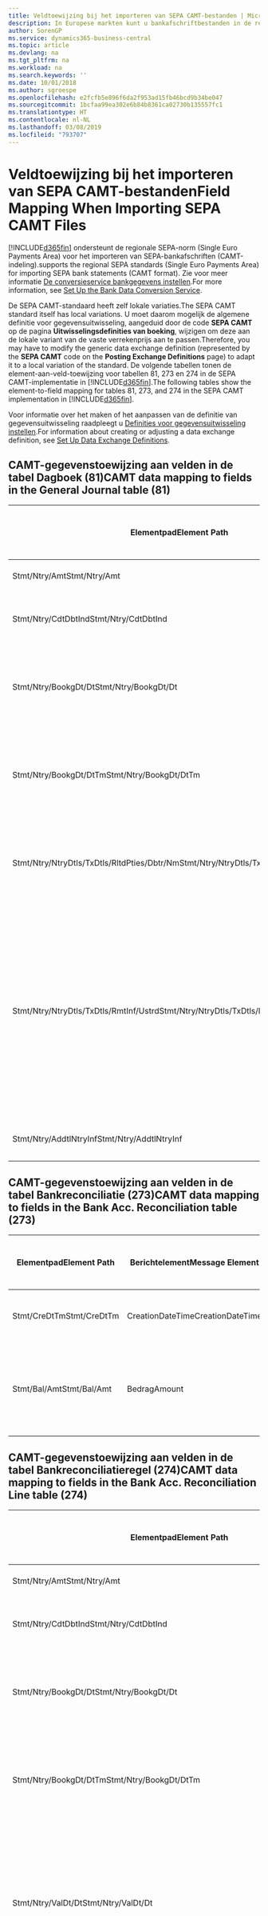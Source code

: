 ```yaml
---
title: Veldtoewijzing bij het importeren van SEPA CAMT-bestanden | Microsoft Docs
description: In Europese markten kunt u bankafschriftbestanden in de regionale SEPA-norm (Single Euro Payments Area) importeren.
author: SorenGP
ms.service: dynamics365-business-central
ms.topic: article
ms.devlang: na
ms.tgt_pltfrm: na
ms.workload: na
ms.search.keywords: ''
ms.date: 10/01/2018
ms.author: sgroespe
ms.openlocfilehash: e2fcfb5e896f6da2f953ad15fb46bcd9b34be047
ms.sourcegitcommit: 1bcfaa99ea302e6b84b8361ca02730b135557fc1
ms.translationtype: HT
ms.contentlocale: nl-NL
ms.lasthandoff: 03/08/2019
ms.locfileid: "793707"
---
```

# <a name="field-mapping-when-importing-sepa-camt-files"></a><span data-ttu-id="a4084-103">Veldtoewijzing bij het importeren van SEPA CAMT-bestanden</span><span class="sxs-lookup"><span data-stu-id="a4084-103">Field Mapping When Importing SEPA CAMT Files</span></span>
[!INCLUDE[d365fin](includes/d365fin_md.md)] <span data-ttu-id="a4084-104">ondersteunt de regionale SEPA-norm (Single Euro Payments Area) voor het importeren van SEPA-bankafschriften (CAMT-indeling).</span><span class="sxs-lookup"><span data-stu-id="a4084-104">supports the regional SEPA standards (Single Euro Payments Area) for importing SEPA bank statements (CAMT format).</span></span> <span data-ttu-id="a4084-105">Zie voor meer informatie [De conversieservice bankgegevens instellen](bank-how-setup-bank-data-conversion-service.md).</span><span class="sxs-lookup"><span data-stu-id="a4084-105">For more information, see [Set Up the Bank Data Conversion Service](bank-how-setup-bank-data-conversion-service.md).</span></span>  

 <span data-ttu-id="a4084-106">De SEPA CAMT-standaard heeft zelf lokale variaties.</span><span class="sxs-lookup"><span data-stu-id="a4084-106">The SEPA CAMT standard itself has local variations.</span></span> <span data-ttu-id="a4084-107">U moet daarom mogelijk de algemene definitie voor gegevensuitwisseling, aangeduid door de code **SEPA CAMT** op de pagina **Uitwisselingsdefinities van boeking**, wijzigen om deze aan de lokale variant van de vaste verrekenprijs aan te passen.</span><span class="sxs-lookup"><span data-stu-id="a4084-107">Therefore, you may have to modify the generic data exchange definition (represented by the **SEPA CAMT** code on the **Posting Exchange Definitions** page) to adapt it to a local variation of the standard.</span></span> <span data-ttu-id="a4084-108">De volgende tabellen tonen de element-aan-veld-toewijzing voor tabellen 81, 273 en 274 in de SEPA CAMT-implementatie in [!INCLUDE[d365fin](includes/d365fin_md.md)].</span><span class="sxs-lookup"><span data-stu-id="a4084-108">The following tables show the element-to-field mapping for tables 81, 273, and 274 in the SEPA CAMT implementation in [!INCLUDE[d365fin](includes/d365fin_md.md)].</span></span>  

 <span data-ttu-id="a4084-109">Voor informatie over het maken of het aanpassen van de definitie van gegevensuitwisseling raadpleegt u [Definities voor gegevensuitwisseling instellen](across-how-to-set-up-data-exchange-definitions.md).</span><span class="sxs-lookup"><span data-stu-id="a4084-109">For information about creating or adjusting a data exchange definition, see [Set Up Data Exchange Definitions](across-how-to-set-up-data-exchange-definitions.md).</span></span>  

## <a name="camt-data-mapping-to-fields-in-the-general-journal-table-81"></a><span data-ttu-id="a4084-110">CAMT-gegevenstoewijzing aan velden in de tabel Dagboek (81)</span><span class="sxs-lookup"><span data-stu-id="a4084-110">CAMT data mapping to fields in the General Journal table (81)</span></span>  

|<span data-ttu-id="a4084-111">Elementpad</span><span class="sxs-lookup"><span data-stu-id="a4084-111">Element Path</span></span>|<span data-ttu-id="a4084-112">Berichtelement</span><span class="sxs-lookup"><span data-stu-id="a4084-112">Message Element</span></span>|<span data-ttu-id="a4084-113">Gegevenssoort</span><span class="sxs-lookup"><span data-stu-id="a4084-113">Data Type</span></span>|<span data-ttu-id="a4084-114">Omschrijving</span><span class="sxs-lookup"><span data-stu-id="a4084-114">Description</span></span>|<span data-ttu-id="a4084-115">Identificatie voor een negatief teken</span><span class="sxs-lookup"><span data-stu-id="a4084-115">Negative-Sign Identifier</span></span>|<span data-ttu-id="a4084-116">Veldnr.</span><span class="sxs-lookup"><span data-stu-id="a4084-116">Field No.</span></span>|<span data-ttu-id="a4084-117">Veldnaam</span><span class="sxs-lookup"><span data-stu-id="a4084-117">Field Name</span></span>|  
|------------------|---------------------|---------------|-----------------|-------------------------------|---------------|----------------|  
|<span data-ttu-id="a4084-118">Stmt/Ntry/Amt</span><span class="sxs-lookup"><span data-stu-id="a4084-118">Stmt/Ntry/Amt</span></span>|<span data-ttu-id="a4084-119">Bedrag</span><span class="sxs-lookup"><span data-stu-id="a4084-119">Amount</span></span>|<span data-ttu-id="a4084-120">Decimaal</span><span class="sxs-lookup"><span data-stu-id="a4084-120">Decimal</span></span>|<span data-ttu-id="a4084-121">Het geldbedrag in de kaspost</span><span class="sxs-lookup"><span data-stu-id="a4084-121">The amount of money in the cash entry</span></span>||<span data-ttu-id="a4084-122">13</span><span class="sxs-lookup"><span data-stu-id="a4084-122">13</span></span>|<span data-ttu-id="a4084-123">Bedrag</span><span class="sxs-lookup"><span data-stu-id="a4084-123">Amount</span></span>|  
|<span data-ttu-id="a4084-124">Stmt/Ntry/CdtDbtInd</span><span class="sxs-lookup"><span data-stu-id="a4084-124">Stmt/Ntry/CdtDbtInd</span></span>|<span data-ttu-id="a4084-125">CreditDebitIndicator</span><span class="sxs-lookup"><span data-stu-id="a4084-125">CreditDebitIndicator</span></span>|<span data-ttu-id="a4084-126">Tekst</span><span class="sxs-lookup"><span data-stu-id="a4084-126">Text</span></span>|<span data-ttu-id="a4084-127">Geeft aan of de post een credit- of een debetpost is</span><span class="sxs-lookup"><span data-stu-id="a4084-127">Indicates whether the entry is a credit or a debit entry</span></span>|<span data-ttu-id="a4084-128">DBIT</span><span class="sxs-lookup"><span data-stu-id="a4084-128">DBIT</span></span>|<span data-ttu-id="a4084-129">13</span><span class="sxs-lookup"><span data-stu-id="a4084-129">13</span></span>|<span data-ttu-id="a4084-130">Bedrag</span><span class="sxs-lookup"><span data-stu-id="a4084-130">Amount</span></span>|  
|<span data-ttu-id="a4084-131">Stmt/Ntry/BookgDt/Dt</span><span class="sxs-lookup"><span data-stu-id="a4084-131">Stmt/Ntry/BookgDt/Dt</span></span>|<span data-ttu-id="a4084-132">Datum</span><span class="sxs-lookup"><span data-stu-id="a4084-132">Date</span></span>|<span data-ttu-id="a4084-133">Datum</span><span class="sxs-lookup"><span data-stu-id="a4084-133">Date</span></span>|<span data-ttu-id="a4084-134">De datum waarop een post wordt geboekt naar een rekening in de boeken van de rekeningservice</span><span class="sxs-lookup"><span data-stu-id="a4084-134">The date when an entry is posted to an account on the account servicer's books</span></span>||<span data-ttu-id="a4084-135">5</span><span class="sxs-lookup"><span data-stu-id="a4084-135">5</span></span>|<span data-ttu-id="a4084-136">Boekingsdatum</span><span class="sxs-lookup"><span data-stu-id="a4084-136">Posting Date</span></span>|  
|<span data-ttu-id="a4084-137">Stmt/Ntry/BookgDt/DtTm</span><span class="sxs-lookup"><span data-stu-id="a4084-137">Stmt/Ntry/BookgDt/DtTm</span></span>|<span data-ttu-id="a4084-138">DateTime</span><span class="sxs-lookup"><span data-stu-id="a4084-138">DateTime</span></span>|<span data-ttu-id="a4084-139">DateTime</span><span class="sxs-lookup"><span data-stu-id="a4084-139">DateTime</span></span>|<span data-ttu-id="a4084-140">De datum en tijd waarop een post wordt geboekt naar een rekening in de boeken van de rekeningservice</span><span class="sxs-lookup"><span data-stu-id="a4084-140">The date and time when an entry is posted to an account on the account servicer's books</span></span>||<span data-ttu-id="a4084-141">5</span><span class="sxs-lookup"><span data-stu-id="a4084-141">5</span></span>|<span data-ttu-id="a4084-142">Boekingsdatum</span><span class="sxs-lookup"><span data-stu-id="a4084-142">Posting Date</span></span>|  
|<span data-ttu-id="a4084-143">Stmt/Ntry/NtryDtls/TxDtls/RltdPties/Dbtr/Nm</span><span class="sxs-lookup"><span data-stu-id="a4084-143">Stmt/Ntry/NtryDtls/TxDtls/RltdPties/Dbtr/Nm</span></span>|<span data-ttu-id="a4084-144">Naam</span><span class="sxs-lookup"><span data-stu-id="a4084-144">Name</span></span>|<span data-ttu-id="a4084-145">Tekst</span><span class="sxs-lookup"><span data-stu-id="a4084-145">Text</span></span>|<span data-ttu-id="a4084-146">De naam van de partij die een geldbedrag is verschuldigd aan de (uiteindelijke) incassant</span><span class="sxs-lookup"><span data-stu-id="a4084-146">The name of the party that owes an amount of money to the (ultimate) creditor</span></span>||<span data-ttu-id="a4084-147">1221</span><span class="sxs-lookup"><span data-stu-id="a4084-147">1221</span></span>|<span data-ttu-id="a4084-148">Informatie over betaler</span><span class="sxs-lookup"><span data-stu-id="a4084-148">Payer Information</span></span>|  
|<span data-ttu-id="a4084-149">Stmt/Ntry/NtryDtls/TxDtls/RmtInf/Ustrd</span><span class="sxs-lookup"><span data-stu-id="a4084-149">Stmt/Ntry/NtryDtls/TxDtls/RmtInf/Ustrd</span></span>|<span data-ttu-id="a4084-150">Ongestructureerd</span><span class="sxs-lookup"><span data-stu-id="a4084-150">Unstructured</span></span>|<span data-ttu-id="a4084-151">Tekst</span><span class="sxs-lookup"><span data-stu-id="a4084-151">Text</span></span>|<span data-ttu-id="a4084-152">Informatie die wordt verschaft om de afstemming/reconciliatie mogelijk te maken van een post met de artikelen die de betaling wordt geacht te vereffenen, zoals commerciële facturen in een vorderingsysteem, in een ongestructureerde vorm</span><span class="sxs-lookup"><span data-stu-id="a4084-152">Information supplied to enable the matching/reconciliation of an entry with the items that the payment is intended to settle, such as commercial invoices in an accounts-receivable system, in an unstructured form</span></span>||<span data-ttu-id="a4084-153">8</span><span class="sxs-lookup"><span data-stu-id="a4084-153">8</span></span>|<span data-ttu-id="a4084-154">Omschrijving</span><span class="sxs-lookup"><span data-stu-id="a4084-154">Description</span></span>|  
|<span data-ttu-id="a4084-155">Stmt/Ntry/AddtlNtryInf</span><span class="sxs-lookup"><span data-stu-id="a4084-155">Stmt/Ntry/AddtlNtryInf</span></span>|<span data-ttu-id="a4084-156">AdditionalEntryInformation</span><span class="sxs-lookup"><span data-stu-id="a4084-156">AdditionalEntryInformation</span></span>|<span data-ttu-id="a4084-157">Tekst</span><span class="sxs-lookup"><span data-stu-id="a4084-157">Text</span></span>|<span data-ttu-id="a4084-158">Extra informatie over de invoer</span><span class="sxs-lookup"><span data-stu-id="a4084-158">Additional information about the entry</span></span>||<span data-ttu-id="a4084-159">1222</span><span class="sxs-lookup"><span data-stu-id="a4084-159">1222</span></span>|<span data-ttu-id="a4084-160">Transactie-informatie</span><span class="sxs-lookup"><span data-stu-id="a4084-160">Transaction Information</span></span>|  

## <a name="camt-data-mapping-to-fields-in-the-bank-acc-reconciliation-table-273"></a><span data-ttu-id="a4084-161">CAMT-gegevenstoewijzing aan velden in de tabel Bankreconciliatie (273)</span><span class="sxs-lookup"><span data-stu-id="a4084-161">CAMT data mapping to fields in the Bank Acc. Reconciliation table (273)</span></span>  

|<span data-ttu-id="a4084-162">Elementpad</span><span class="sxs-lookup"><span data-stu-id="a4084-162">Element Path</span></span>|<span data-ttu-id="a4084-163">Berichtelement</span><span class="sxs-lookup"><span data-stu-id="a4084-163">Message Element</span></span>|<span data-ttu-id="a4084-164">Gegevenssoort</span><span class="sxs-lookup"><span data-stu-id="a4084-164">Data Type</span></span>|<span data-ttu-id="a4084-165">Omschrijving</span><span class="sxs-lookup"><span data-stu-id="a4084-165">Description</span></span>|<span data-ttu-id="a4084-166">Identificatie voor een negatief teken</span><span class="sxs-lookup"><span data-stu-id="a4084-166">Negative-Sign Identifier</span></span>|<span data-ttu-id="a4084-167">Veldnr.</span><span class="sxs-lookup"><span data-stu-id="a4084-167">Field No.</span></span>|<span data-ttu-id="a4084-168">Veldnaam</span><span class="sxs-lookup"><span data-stu-id="a4084-168">Field Name</span></span>|  
|------------------|---------------------|---------------|-----------------|-------------------------------|---------------|----------------|  
|<span data-ttu-id="a4084-169">Stmt/CreDtTm</span><span class="sxs-lookup"><span data-stu-id="a4084-169">Stmt/CreDtTm</span></span>|<span data-ttu-id="a4084-170">CreationDateTime</span><span class="sxs-lookup"><span data-stu-id="a4084-170">CreationDateTime</span></span>|<span data-ttu-id="a4084-171">Datum</span><span class="sxs-lookup"><span data-stu-id="a4084-171">Date</span></span>|<span data-ttu-id="a4084-172">De datum en tijd waarop het bericht is gemaakt.</span><span class="sxs-lookup"><span data-stu-id="a4084-172">The date and time when the message was created</span></span>||<span data-ttu-id="a4084-173">3</span><span class="sxs-lookup"><span data-stu-id="a4084-173">3</span></span>|<span data-ttu-id="a4084-174">Afschriftdatum</span><span class="sxs-lookup"><span data-stu-id="a4084-174">Statement Date</span></span>|  
|<span data-ttu-id="a4084-175">Stmt/Bal/Amt</span><span class="sxs-lookup"><span data-stu-id="a4084-175">Stmt/Bal/Amt</span></span>|<span data-ttu-id="a4084-176">Bedrag</span><span class="sxs-lookup"><span data-stu-id="a4084-176">Amount</span></span>|<span data-ttu-id="a4084-177">Decimaal</span><span class="sxs-lookup"><span data-stu-id="a4084-177">Decimal</span></span>|<span data-ttu-id="a4084-178">Het bedrag dat resulteert uit de tot een nettowaarde teruggebrachte bedragen voor alle debet- en creditposten</span><span class="sxs-lookup"><span data-stu-id="a4084-178">The amount resulting from the netted amounts for all debit and credit entries</span></span>||<span data-ttu-id="a4084-179">4</span><span class="sxs-lookup"><span data-stu-id="a4084-179">4</span></span>|<span data-ttu-id="a4084-180">Eindsaldo afschrift</span><span class="sxs-lookup"><span data-stu-id="a4084-180">Statement Ending Balance</span></span>|  

## <a name="camt-data-mapping-to-fields-in-the-bank-acc-reconciliation-line-table-274"></a><span data-ttu-id="a4084-181">CAMT-gegevenstoewijzing aan velden in de tabel Bankreconciliatieregel (274)</span><span class="sxs-lookup"><span data-stu-id="a4084-181">CAMT data mapping to fields in the Bank Acc. Reconciliation Line table (274)</span></span>  

|<span data-ttu-id="a4084-182">Elementpad</span><span class="sxs-lookup"><span data-stu-id="a4084-182">Element Path</span></span>|<span data-ttu-id="a4084-183">Berichtelement</span><span class="sxs-lookup"><span data-stu-id="a4084-183">Message Element</span></span>|<span data-ttu-id="a4084-184">Gegevenssoort</span><span class="sxs-lookup"><span data-stu-id="a4084-184">Data Type</span></span>|<span data-ttu-id="a4084-185">Omschrijving</span><span class="sxs-lookup"><span data-stu-id="a4084-185">Description</span></span>|<span data-ttu-id="a4084-186">Identificatie voor een negatief teken</span><span class="sxs-lookup"><span data-stu-id="a4084-186">Negative-Sign Identifier</span></span>|<span data-ttu-id="a4084-187">Veldnr.</span><span class="sxs-lookup"><span data-stu-id="a4084-187">Field No.</span></span>|<span data-ttu-id="a4084-188">Veldnaam</span><span class="sxs-lookup"><span data-stu-id="a4084-188">Field Name</span></span>|  
|------------------|---------------------|---------------|-----------------|-------------------------------|---------------|----------------|  
|<span data-ttu-id="a4084-189">Stmt/Ntry/Amt</span><span class="sxs-lookup"><span data-stu-id="a4084-189">Stmt/Ntry/Amt</span></span>|<span data-ttu-id="a4084-190">Bedrag</span><span class="sxs-lookup"><span data-stu-id="a4084-190">Amount</span></span>|<span data-ttu-id="a4084-191">Decimaal</span><span class="sxs-lookup"><span data-stu-id="a4084-191">Decimal</span></span>|<span data-ttu-id="a4084-192">Het geldbedrag in de kaspost</span><span class="sxs-lookup"><span data-stu-id="a4084-192">The amount of money in the cash entry</span></span>||<span data-ttu-id="a4084-193">7</span><span class="sxs-lookup"><span data-stu-id="a4084-193">7</span></span>|<span data-ttu-id="a4084-194">Afschrifttotaal</span><span class="sxs-lookup"><span data-stu-id="a4084-194">Statement Amount</span></span>|  
|<span data-ttu-id="a4084-195">Stmt/Ntry/CdtDbtInd</span><span class="sxs-lookup"><span data-stu-id="a4084-195">Stmt/Ntry/CdtDbtInd</span></span>|<span data-ttu-id="a4084-196">CreditDebitIndicator</span><span class="sxs-lookup"><span data-stu-id="a4084-196">CreditDebitIndicator</span></span>|<span data-ttu-id="a4084-197">Tekst</span><span class="sxs-lookup"><span data-stu-id="a4084-197">Text</span></span>|<span data-ttu-id="a4084-198">Geeft aan of de post een credit- of een debetpost is</span><span class="sxs-lookup"><span data-stu-id="a4084-198">Indicates whether the entry is a credit or a debit entry</span></span>|<span data-ttu-id="a4084-199">DBIT</span><span class="sxs-lookup"><span data-stu-id="a4084-199">DBIT</span></span>|<span data-ttu-id="a4084-200">7</span><span class="sxs-lookup"><span data-stu-id="a4084-200">7</span></span>|<span data-ttu-id="a4084-201">Afschrifttotaal</span><span class="sxs-lookup"><span data-stu-id="a4084-201">Statement Amount</span></span>|  
|<span data-ttu-id="a4084-202">Stmt/Ntry/BookgDt/Dt</span><span class="sxs-lookup"><span data-stu-id="a4084-202">Stmt/Ntry/BookgDt/Dt</span></span>|<span data-ttu-id="a4084-203">Datum</span><span class="sxs-lookup"><span data-stu-id="a4084-203">Date</span></span>|<span data-ttu-id="a4084-204">Datum</span><span class="sxs-lookup"><span data-stu-id="a4084-204">Date</span></span>|<span data-ttu-id="a4084-205">De datum waarop een post wordt geboekt naar een rekening in de boeken van de rekeningservice</span><span class="sxs-lookup"><span data-stu-id="a4084-205">The date when an entry is posted to an account on the account servicer's books</span></span>||<span data-ttu-id="a4084-206">5</span><span class="sxs-lookup"><span data-stu-id="a4084-206">5</span></span>|<span data-ttu-id="a4084-207">Transactiedatum</span><span class="sxs-lookup"><span data-stu-id="a4084-207">Transaction Date</span></span>|  
|<span data-ttu-id="a4084-208">Stmt/Ntry/BookgDt/DtTm</span><span class="sxs-lookup"><span data-stu-id="a4084-208">Stmt/Ntry/BookgDt/DtTm</span></span>|<span data-ttu-id="a4084-209">DateTime</span><span class="sxs-lookup"><span data-stu-id="a4084-209">DateTime</span></span>|<span data-ttu-id="a4084-210">DateTime</span><span class="sxs-lookup"><span data-stu-id="a4084-210">DateTime</span></span>|<span data-ttu-id="a4084-211">De datum en tijd waarop een post wordt geboekt naar een rekening in de boeken van de rekeningservice</span><span class="sxs-lookup"><span data-stu-id="a4084-211">The date and time when an entry is posted to an account on the account servicer's books</span></span>||<span data-ttu-id="a4084-212">5</span><span class="sxs-lookup"><span data-stu-id="a4084-212">5</span></span>|<span data-ttu-id="a4084-213">Transactiedatum</span><span class="sxs-lookup"><span data-stu-id="a4084-213">Transaction Date</span></span>|  
|<span data-ttu-id="a4084-214">Stmt/Ntry/ValDt/Dt</span><span class="sxs-lookup"><span data-stu-id="a4084-214">Stmt/Ntry/ValDt/Dt</span></span>|<span data-ttu-id="a4084-215">Datum</span><span class="sxs-lookup"><span data-stu-id="a4084-215">Date</span></span>|<span data-ttu-id="a4084-216">Datum</span><span class="sxs-lookup"><span data-stu-id="a4084-216">Date</span></span>|<span data-ttu-id="a4084-217">De datum waarop activa beschikbaar worden voor de rekeninghouder in het geval van een creditpost, of niet meer beschikbaar zijn voor de rekeninghouder in het geval van een debetpost</span><span class="sxs-lookup"><span data-stu-id="a4084-217">The date when assets become available to the account owner in case of a credit entry, or cease to be available to the account owner in case of a debit entry</span></span>||<span data-ttu-id="a4084-218">12</span><span class="sxs-lookup"><span data-stu-id="a4084-218">12</span></span>|<span data-ttu-id="a4084-219">Waardedatum</span><span class="sxs-lookup"><span data-stu-id="a4084-219">Value Date</span></span>|  
|<span data-ttu-id="a4084-220">Stmt/Ntry/ValDt/DtTm</span><span class="sxs-lookup"><span data-stu-id="a4084-220">Stmt/Ntry/ValDt/DtTm</span></span>|<span data-ttu-id="a4084-221">DateTime</span><span class="sxs-lookup"><span data-stu-id="a4084-221">DateTime</span></span>|<span data-ttu-id="a4084-222">DateTime</span><span class="sxs-lookup"><span data-stu-id="a4084-222">DateTime</span></span>|<span data-ttu-id="a4084-223">De datum en tijd waarop activa beschikbaar worden voor de rekeninghouder in het geval van een creditpost, of niet meer beschikbaar zijn voor de rekeninghouder in het geval van een debetpost</span><span class="sxs-lookup"><span data-stu-id="a4084-223">The date and time when assets become available to the account owner in case of a credit entry, or cease to be available to the account owner in case of a debit entry</span></span>||<span data-ttu-id="a4084-224">12</span><span class="sxs-lookup"><span data-stu-id="a4084-224">12</span></span>|<span data-ttu-id="a4084-225">Waardedatum</span><span class="sxs-lookup"><span data-stu-id="a4084-225">Value Date</span></span>|  
|<span data-ttu-id="a4084-226">Stmt/Ntry/NtryDtls/TxDtls/RltdPties/Dbtr/Nm</span><span class="sxs-lookup"><span data-stu-id="a4084-226">Stmt/Ntry/NtryDtls/TxDtls/RltdPties/Dbtr/Nm</span></span>|<span data-ttu-id="a4084-227">Naam</span><span class="sxs-lookup"><span data-stu-id="a4084-227">Name</span></span>|<span data-ttu-id="a4084-228">Tekst</span><span class="sxs-lookup"><span data-stu-id="a4084-228">Text</span></span>|<span data-ttu-id="a4084-229">De naam van de partij die een geldbedrag is verschuldigd aan de (uiteindelijke) incassant</span><span class="sxs-lookup"><span data-stu-id="a4084-229">The name of the party that owes an amount of money to the (ultimate) creditor</span></span>||<span data-ttu-id="a4084-230">15</span><span class="sxs-lookup"><span data-stu-id="a4084-230">15</span></span>|<span data-ttu-id="a4084-231">Informatie over betaler</span><span class="sxs-lookup"><span data-stu-id="a4084-231">Payer Information</span></span>|  
|<span data-ttu-id="a4084-232">Stmt/Ntry/NtryDtls/TxDtls/RmtInf/Ustrd</span><span class="sxs-lookup"><span data-stu-id="a4084-232">Stmt/Ntry/NtryDtls/TxDtls/RmtInf/Ustrd</span></span>|<span data-ttu-id="a4084-233">Ongestructureerd</span><span class="sxs-lookup"><span data-stu-id="a4084-233">Unstructured</span></span>|<span data-ttu-id="a4084-234">Tekst</span><span class="sxs-lookup"><span data-stu-id="a4084-234">Text</span></span>|<span data-ttu-id="a4084-235">Informatie die wordt verschaft om de afstemming/reconciliatie mogelijk te maken van een post met de artikelen die de betaling wordt geacht te vereffenen, zoals commerciële facturen in een vorderingsysteem, in een ongestructureerde vorm</span><span class="sxs-lookup"><span data-stu-id="a4084-235">Information supplied to enable the matching/reconciliation of an entry with the items that the payment is intended to settle, such as commercial invoices in an accounts-receivable system, in an unstructured form</span></span>||<span data-ttu-id="a4084-236">6</span><span class="sxs-lookup"><span data-stu-id="a4084-236">6</span></span>|<span data-ttu-id="a4084-237">Omschrijving</span><span class="sxs-lookup"><span data-stu-id="a4084-237">Description</span></span>|  
|<span data-ttu-id="a4084-238">Stmt/Ntry/AddtlNtryInf</span><span class="sxs-lookup"><span data-stu-id="a4084-238">Stmt/Ntry/AddtlNtryInf</span></span>|<span data-ttu-id="a4084-239">AdditionalEntryInformation</span><span class="sxs-lookup"><span data-stu-id="a4084-239">AdditionalEntryInformation</span></span>|<span data-ttu-id="a4084-240">Tekst</span><span class="sxs-lookup"><span data-stu-id="a4084-240">Text</span></span>|<span data-ttu-id="a4084-241">Extra informatie over de invoer</span><span class="sxs-lookup"><span data-stu-id="a4084-241">Additional information about the entry</span></span>||<span data-ttu-id="a4084-242">16</span><span class="sxs-lookup"><span data-stu-id="a4084-242">16</span></span>|<span data-ttu-id="a4084-243">Transactie-informatie</span><span class="sxs-lookup"><span data-stu-id="a4084-243">Transaction Information</span></span>|  

 <span data-ttu-id="a4084-244">Elementen in het knooppunt **Ntry** die worden geïmporteerd in [!INCLUDE[d365fin](includes/d365fin_md.md)] maar niet aan velden worden toegewezen, worden opgeslagen in de tabel **Kolomdef. boekingsuitwisseling**.</span><span class="sxs-lookup"><span data-stu-id="a4084-244">Elements in the **Ntry** node that are imported into [!INCLUDE[d365fin](includes/d365fin_md.md)] but not mapped to any fields are stored in the **Posting Exch. Column Def** table.</span></span> <span data-ttu-id="a4084-245">Gebruikers kunnen deze elementen vanuit de pagina's **Betalingsreconciliatiedagboek**, **Betalingsvereffening** en **Bankreconciliatie** weergeven door de actie **Details bankrekeningafschriftregel** te kiezen.</span><span class="sxs-lookup"><span data-stu-id="a4084-245">Users can view these elements from the **Payment Reconciliation Journal**, **Payment Application**, and **Bank Acc. Reconciliation** pages by choosing the **Bank Statement Line Details** action.</span></span> <span data-ttu-id="a4084-246">Zie voor meer informatie [Betalingen vereffenen met automatische vereffening](receivables-how-reconcile-payments-auto-application.md).</span><span class="sxs-lookup"><span data-stu-id="a4084-246">For more information, see [Reconcile Payments Using Automatic Application](receivables-how-reconcile-payments-auto-application.md).</span></span>  
## <a name="see-also"></a><span data-ttu-id="a4084-247">Zie ook</span><span class="sxs-lookup"><span data-stu-id="a4084-247">See Also</span></span>  
[<span data-ttu-id="a4084-248">Gegevensuitwisseling instellen</span><span class="sxs-lookup"><span data-stu-id="a4084-248">Setting Up Data Exchange</span></span>](across-set-up-data-exchange.md)  
[<span data-ttu-id="a4084-249">Gegevens elektronisch uitwisselen</span><span class="sxs-lookup"><span data-stu-id="a4084-249">Exchanging Data Electronically</span></span>](across-data-exchange.md)  
<span data-ttu-id="a4084-250">[Conversieservice voor bankgegevens instellen](bank-how-setup-bank-data-conversion-service.md) </span><span class="sxs-lookup"><span data-stu-id="a4084-250">[Set Up the Bank Data Conversion Service](bank-how-setup-bank-data-conversion-service.md) </span></span>  
[<span data-ttu-id="a4084-251">XML-schema's gebruiken om gegevensuitwisselingsdefinities voor te bereiden</span><span class="sxs-lookup"><span data-stu-id="a4084-251">Use XML Schemas to Prepare Data Exchange Definitions</span></span>](across-how-to-use-xml-schemas-to-prepare-data-exchange-definitions.md)  
[<span data-ttu-id="a4084-252">Betalingen reconciliëren met automatische vereffening</span><span class="sxs-lookup"><span data-stu-id="a4084-252">Reconcile Payments Using Automatic Application</span></span>](receivables-how-reconcile-payments-auto-application.md)  
